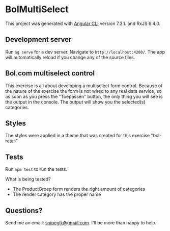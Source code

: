 # BolMultiSelect

This project was generated with [Angular CLI](https://github.com/angular/angular-cli) version 7.3.1. and RxJS 6.4.0.

## Development server

Run `ng serve` for a dev server. Navigate to `http://localhost:4200/`. The app will automatically reload if you change any of the source files.

## Bol.com multiselect control

This exercise is all about developing a multiselect form control. Because of the nature of the exercise the form is not wired to any real data service, so as soon as you press the "Toepassen" button, the only thing you will see is the output in the console. The output will show you the selected(s) categories.

## Styles

The styles were applied in a theme that was created for this exercise "bol-retail"

## Tests

Run `npm test` to run the tests.

What is being tested?

- The ProductGroep form renders the right amount of categories
- The render category has the proper name

## Questions?

Send me an email: snipeglk@gmail.com. I'll be more than happy to help.
